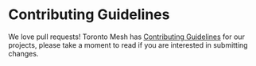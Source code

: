 # Contributing Guidelines

We love pull requests! Toronto Mesh has [Contributing Guidelines](https://github.com/tomeshnet/documents/blob/master/CONTRIBUTING.md) for our projects, please take a moment to read if you are interested in submitting changes.
